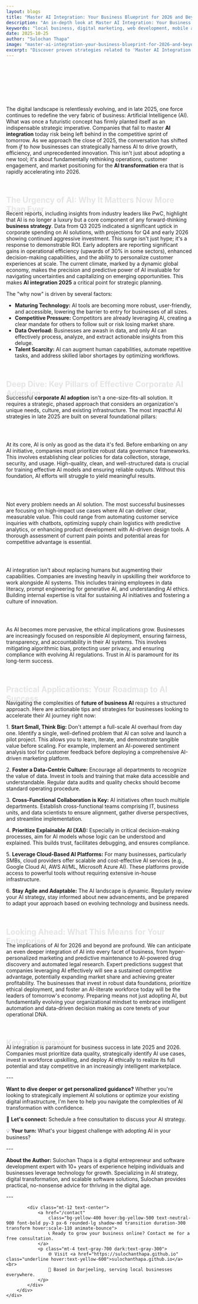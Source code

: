 ```yaml
---
layout: blogs
title: "Master AI Integration: Your Business Blueprint for 2026 and Beyond"
description: "An in-depth look at Master AI Integration: Your Business Blueprint for 2026 and Beyond. Discover expert strategies and tips to help your local business thrive in the digital landscape."
keywords: "local business, digital marketing, web development, mobile app, SEO, online growth, master, ai, integration, your, business, blueprint, for, 2026, and, beyond"
date: 2025-10-25
author: "Sulochan Thapa"
image: "master-ai-integration-your-business-blueprint-for-2026-and-beyond.jpg"
excerpt: "Discover proven strategies related to 'Master AI Integration: Your Business Blueprint for 2026 and Beyond' that local businesses can implement to boost their online presence and attract more customers."
---
```

<section class="relative py-16 bg-gray-100 dark:bg-gray-900 overflow-hidden">
    <div class="absolute inset-0 bg-cover bg-center bg-fixed opacity-20"
        style="background-image: url('{{ site.baseurl }}/assets/images/master-ai-integration-your-business-blueprint-for-2026-and-beyond-bg.jpg');">
    </div>
    <div class="relative container mx-auto px-6 text-center animate-fadeIn">
        <h1 class="text-4xl font-bold text-gray-900 dark:text-white">Master AI Integration: Your Business Blueprint for 2026 and Beyond</h1>
        <p class="mt-4 text-lg text-gray-700 dark:text-gray-300">
            Expert Tips for Local Business Growth
        </p>
    </div>
</section>

<section class="py-16 bg-white dark:bg-gray-900">
    <div class="container mx-auto px-6">
        <div class="max-w-4xl mx-auto">
            <p class="mt-4 text-gray-700 dark:text-gray-300">The digital landscape is relentlessly evolving, and in late 2025, one force continues to redefine the very fabric of business: Artificial Intelligence (AI). What was once a futuristic concept has firmly planted itself as an indispensable strategic imperative. Companies that fail to master <strong>AI integration</strong> today risk being left behind in the competitive sprint of tomorrow. As we approach the close of 2025, the conversation has shifted from <em>if</em> to <em>how</em> businesses can strategically harness AI to drive growth, efficiency, and unprecedented innovation. This isn't just about adopting a new tool; it's about fundamentally rethinking operations, customer engagement, and market positioning for the <strong>AI transformation</strong> era that is rapidly accelerating into 2026.</p>
<h2 class="text-2xl font-semibold text-gray-900 dark:text-white mt-8 animate-slideUp">The Urgency of AI: Why It Matters Now More Than Ever</h2>
<p class="mt-4 text-gray-700 dark:text-gray-300">Recent reports, including insights from industry leaders like PwC, highlight that AI is no longer a luxury but a core component of any forward-thinking <strong>business strategy</strong>. Data from Q3 2025 indicated a significant uptick in corporate spending on AI solutions, with projections for Q4 and early 2026 showing continued aggressive investment. This surge isn't just hype; it's a response to demonstrable ROI. Early adopters are reporting significant gains in operational efficiency (upwards of 30% in some sectors), enhanced decision-making capabilities, and the ability to personalize customer experiences at scale. The current climate, marked by a dynamic global economy, makes the precision and predictive power of AI invaluable for navigating uncertainties and capitalizing on emerging opportunities. This makes <strong>AI integration 2025</strong> a critical point for strategic planning.</p>
<p class="mt-4 text-gray-700 dark:text-gray-300">The "why now" is driven by several factors:</p>
<ul class="list-disc list-inside mt-4 text-gray-700 dark:text-gray-300">
<li>  <strong>Maturing Technology:</strong> AI tools are becoming more robust, user-friendly, and accessible, lowering the barrier to entry for businesses of all sizes.</li>
<li>  <strong>Competitive Pressure:</strong> Competitors are already leveraging AI, creating a clear mandate for others to follow suit or risk losing market share.</li>
<li>  <strong>Data Overload:</strong> Businesses are awash in data, and only AI can effectively process, analyze, and extract actionable insights from this deluge.</li>
<li>  <strong>Talent Scarcity:</strong> AI can augment human capabilities, automate repetitive tasks, and address skilled labor shortages by optimizing workflows.</li>
</ul>
<h2 class="text-2xl font-semibold text-gray-900 dark:text-white mt-8 animate-slideUp">Deep Dive: Key Pillars of Effective Corporate AI Adoption</h2>
<p class="mt-4 text-gray-700 dark:text-gray-300">Successful <strong>corporate AI adoption</strong> isn't a one-size-fits-all solution. It requires a strategic, phased approach that considers an organization's unique needs, culture, and existing infrastructure. The most impactful AI strategies in late 2025 are built on several foundational pillars:</p>
<h3 class="text-xl font-semibold text-gray-900 dark:text-white mt-6 animate-fadeIn">1. Data Governance and Quality</h3>
<p class="mt-4 text-gray-700 dark:text-gray-300">At its core, AI is only as good as the data it's fed. Before embarking on any AI initiative, companies must prioritize robust data governance frameworks. This involves establishing clear policies for data collection, storage, security, and usage. High-quality, clean, and well-structured data is crucial for training effective AI models and ensuring reliable outputs. Without this foundation, AI efforts will struggle to yield meaningful results.</p>
<h3 class="text-xl font-semibold text-gray-900 dark:text-white mt-6 animate-fadeIn">2. Strategic Use Case Identification</h3>
<p class="mt-4 text-gray-700 dark:text-gray-300">Not every problem needs an AI solution. The most successful businesses are focusing on high-impact use cases where AI can deliver clear, measurable value. This could range from automating customer service inquiries with chatbots, optimizing supply chain logistics with predictive analytics, or enhancing product development with AI-driven design tools. A thorough assessment of current pain points and potential areas for competitive advantage is essential.</p>
<h3 class="text-xl font-semibold text-gray-900 dark:text-white mt-6 animate-fadeIn">3. Talent Development and Upskilling</h3>
<p class="mt-4 text-gray-700 dark:text-gray-300">AI integration isn't about replacing humans but augmenting their capabilities. Companies are investing heavily in upskilling their workforce to work alongside AI systems. This includes training employees in data literacy, prompt engineering for generative AI, and understanding AI ethics. Building internal expertise is vital for sustaining AI initiatives and fostering a culture of innovation.</p>
<h3 class="text-xl font-semibold text-gray-900 dark:text-white mt-6 animate-fadeIn">4. Ethical AI and Responsible Deployment</h3>
<p class="mt-4 text-gray-700 dark:text-gray-300">As AI becomes more pervasive, the ethical implications grow. Businesses are increasingly focused on responsible AI deployment, ensuring fairness, transparency, and accountability in their AI systems. This involves mitigating algorithmic bias, protecting user privacy, and ensuring compliance with evolving AI regulations. Trust in AI is paramount for its long-term success.</p>
<h2 class="text-2xl font-semibold text-gray-900 dark:text-white mt-8 animate-slideUp">Practical Applications: Your Roadmap to AI Success</h2>
<p class="mt-4 text-gray-700 dark:text-gray-300">Navigating the complexities of <strong>future of business AI</strong> requires a structured approach. Here are actionable tips and strategies for businesses looking to accelerate their AI journey right now:</p>
<p class="mt-4 text-gray-700 dark:text-gray-300">1.  <strong>Start Small, Think Big:</strong> Don't attempt a full-scale AI overhaul from day one. Identify a single, well-defined problem that AI can solve and launch a pilot project. This allows you to learn, iterate, and demonstrate tangible value before scaling. For example, implement an AI-powered sentiment analysis tool for customer feedback before deploying a comprehensive AI-driven marketing platform.</p>
<p class="mt-4 text-gray-700 dark:text-gray-300">2.  <strong>Foster a Data-Centric Culture:</strong> Encourage all departments to recognize the value of data. Invest in tools and training that make data accessible and understandable. Regular data audits and quality checks should become standard operating procedure.</p>
<p class="mt-4 text-gray-700 dark:text-gray-300">3.  <strong>Cross-Functional Collaboration is Key:</strong> AI initiatives often touch multiple departments. Establish cross-functional teams comprising IT, business units, and data scientists to ensure alignment, gather diverse perspectives, and streamline implementation.</p>
<p class="mt-4 text-gray-700 dark:text-gray-300">4.  <strong>Prioritize Explainable AI (XAI):</strong> Especially in critical decision-making processes, aim for AI models whose logic can be understood and explained. This builds trust, facilitates debugging, and ensures compliance.</p>
<p class="mt-4 text-gray-700 dark:text-gray-300">5.  <strong>Leverage Cloud-Based AI Platforms:</strong> For many businesses, particularly SMBs, cloud providers offer scalable and cost-effective AI services (e.g., Google Cloud AI, AWS AI/ML, Microsoft Azure AI). These platforms provide access to powerful tools without requiring extensive in-house infrastructure.</p>
<p class="mt-4 text-gray-700 dark:text-gray-300">6.  <strong>Stay Agile and Adaptable:</strong> The AI landscape is dynamic. Regularly review your AI strategy, stay informed about new advancements, and be prepared to adapt your approach based on evolving technology and business needs.</p>
<h2 class="text-2xl font-semibold text-gray-900 dark:text-white mt-8 animate-slideUp">Looking Ahead: What This Means for Your Enterprise</h2>
<p class="mt-4 text-gray-700 dark:text-gray-300">The implications of AI for 2026 and beyond are profound. We can anticipate an even deeper integration of AI into every facet of business, from hyper-personalized marketing and predictive maintenance to AI-powered drug discovery and automated legal research. Expert predictions suggest that companies leveraging AI effectively will see a sustained competitive advantage, potentially expanding market share and achieving greater profitability. The businesses that invest in robust data foundations, prioritize ethical deployment, and foster an AI-literate workforce today will be the leaders of tomorrow's economy. Preparing means not just adopting AI, but fundamentally evolving your organizational mindset to embrace intelligent automation and data-driven decision making as core tenets of your operational DNA.</p>
<h2 class="text-2xl font-semibold text-gray-900 dark:text-white mt-8 animate-slideUp">Key Takeaways</h2>
<p class="mt-4 text-gray-700 dark:text-gray-300">AI integration is paramount for business success in late 2025 and 2026. Companies must prioritize data quality, strategically identify AI use cases, invest in workforce upskilling, and deploy AI ethically to realize its full potential and stay competitive in an increasingly intelligent marketplace.</p>
<p class="mt-4 text-gray-700 dark:text-gray-300">---</p>
<p class="mt-4 text-gray-700 dark:text-gray-300"><strong>Want to dive deeper or get personalized guidance?</strong> Whether you're looking to strategically implement AI solutions or optimize your existing digital infrastructure, I'm here to help you navigate the complexities of AI transformation with confidence.</p>
<p class="mt-4 text-gray-700 dark:text-gray-300">📧 <strong>Let's connect:</strong> Schedule a free consultation to discuss your AI strategy.</p>
<p class="mt-4 text-gray-700 dark:text-gray-300">💡 <strong>Your turn:</strong> What's your biggest challenge with adopting AI in your business?</p>
<p class="mt-4 text-gray-700 dark:text-gray-300">---</p>
<p class="mt-4 text-gray-700 dark:text-gray-300"><strong>About the Author:</strong> Sulochan Thapa is a digital entrepreneur and software development expert with 10+ years of experience helping individuals and businesses leverage technology for growth. Specializing in AI strategy, digital transformation, and scalable software solutions, Sulochan provides practical, no-nonsense advice for thriving in the digital age.</p>
<p class="mt-4 text-gray-700 dark:text-gray-300">---</p>

            
            <div class="mt-12 text-center">
                <a href="/contact"
                    class="bg-yellow-400 hover:bg-yellow-500 text-neutral-900 font-bold py-3 px-6 rounded-lg shadow-md transition duration-300 transform hover:scale-110 animate-bounce">
                    📞 Ready to grow your business online? Contact me for a free consultation.
                </a>
                <p class="mt-4 text-gray-700 dark:text-gray-300">
                    🌐 Visit <a href="https://sulochanthapa.github.io" class="underline hover:text-yellow-600">sulochanthapa.github.io</a><br>
                    📍 Based in Darjeeling, serving local businesses everywhere.
                </p>
            </div>
        </div>
    </div>
</section>

<style>
@keyframes fadeIn {
    from { opacity: 0; }
    to { opacity: 1; }
}
@keyframes slideUp {
    from { transform: translateY(30px); opacity: 0; }
    to { transform: translateY(0); opacity: 1; }
}
.animate-fadeIn { animation: fadeIn 1.5s ease-in-out; }
.animate-slideUp { animation: slideUp 1s ease-out; }
</style>